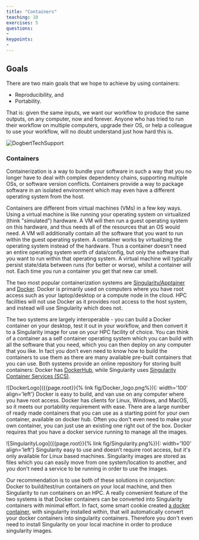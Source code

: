 ```yaml
---
title: "Containers"
teaching: 10
exercises: 5
questions:
-
keypoints:
-
---
```


## Goals
There are two main goals that we hope to achieve by using containers:
- Reproducibility, and
- Portability.

That is: given the same inputs, we want our workflow to produce the same outputs, on any computer, now and forever.
Anyone who has tried to run their workflow on multiple computers, upgrade their OS, or help a colleague to use your workflow, will no doubt understand just how hard this is.

![DogbertTechSupport](https://assets.amuniversal.com/3f3021d06d5c01301d80001dd8b71c47)


### Containers
Containerization is a way to bundle your software in such a way that you no longer have to deal with complex dependency chains, supporting multiple OSs, or software version conflicts.
Containers provide a way to package software in an isolated environment which may even have a different operating system from the host.

Containers are different from virtual machines (VMs) in a few key ways.
Using a virtual machine is like running your operating system on virtualized (think "simulated") hardware.
A VM will then run a guest operating system on this hardware, and thus needs all of the resources that an OS would need.
A VM will additionally contain all the software that you want to run within the guest operating system.
A container works by virtualizing the operating system instead of the hardware.
Thus a container doesn't need an entire operating system worth of data/config, but only the software that you want to run within that operating system.
A virtual machine will typically persist state/data between runs (for better or worse), whilst a container will not.
Each time you run a container you get that new car smell.

The two most popular containerization systems are [Singularity/Apptainer](https://apptainer.org/) and [Docker](https://www.docker.com/).
Docker is primarily used on computers where you have root access such as your laptop/desktop or a compute node in the cloud.
HPC facilities will not use Docker as it provides root access to the host system, and instead will use Singularity which does not.

The two systems are largely interoperable - you can build a Docker container on your desktop, test it out in your workflow, and then convert it to a Singularity image for use on your HPC facility of choice.
You can think of a container as a self container operating system which you can build with all the software that you need, which you can then deploy on any computer that you like.
In fact you don’t even need to know how to build the containers to use them as there are many available pre-built containers that you can use.
Both systems provide an online repository for storing built containers: Docker has [DockerHub](https://hub.docker.com/), while Singularity uses [Singularity Container Services (SCS)](https://cloud.sylabs.io/).

![DockerLogo]({{page.root}}{% link fig/Docker_logo.png%}){: width='100' align='left'} 
Docker is easy to build, and van use on any computer where you have root access.
Docker has clients for Linux, Windows, and MacOS, so it meets our portability requirement with ease.
There are a large number of ready made containers that you can use as a starting point for your own container, available on docker hub.
Often you don't even need to make your own container, you can just use an existing one right out of the box.
Docker requires that you have a docker service running to manage all the images.


![SingularityLogo]({{page.root}}{% link fig/Singularity.png%}){: width='100' align='left'}
Singularity easy to use and doesn’t require root access, but it's only available for Linux based machines.
Singularity images are stored as files which you can easily move from one system/location to another, and you don't need a service to be running in order to use the images.


Our recommendation is to use both of these solutions in conjunction: Docker to build/test/run containers on your local machine, and then Singularity to run containers on an HPC.
A really convenient feature of the two systems is that Docker containers can be converted into Singularity containers with minimal effort.
In fact, some smart cookie created [a docker container](https://quay.io/repository/singularity/docker2singularity?tab=tags&tag=latest), with singularity installed within, that will automatically convert your docker containers into singularity containers.
Therefore you don't even need to install Singularity on your local machine in order to produce singularity images.
